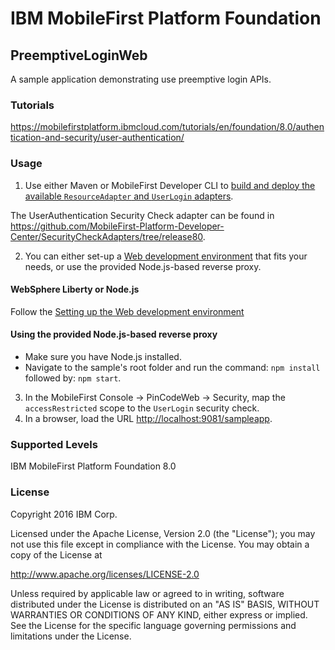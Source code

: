 IBM MobileFirst Platform Foundation
===
## PreemptiveLoginWeb
A sample application demonstrating use preemptive login APIs.

### Tutorials
https://mobilefirstplatform.ibmcloud.com/tutorials/en/foundation/8.0/authentication-and-security/user-authentication/

### Usage

1. Use either Maven or MobileFirst Developer CLI to [build and deploy the available `ResourceAdapter` and `UserLogin` adapters](https://mobilefirstplatform.ibmcloud.com/tutorials/en/foundation/8.0/adapters/creating-adapters/).

 The UserAuthentication Security Check adapter can be found in https://github.com/MobileFirst-Platform-Developer-Center/SecurityCheckAdapters/tree/release80.

2. You can either set-up a [Web development environment](https://mobilefirstplatform.ibmcloud.com/tutorials/en/foundation/8.0/setting-up-your-development-environment/web-development-environment) that fits your needs, or use the provided Node.js-based reverse proxy.

#### WebSphere Liberty or Node.js
Follow the [Setting up the Web development environment](https://mobilefirstplatform.ibmcloud.com/tutorials/en/foundation/8.0/setting-up-your-development-environment/web-development-environment)

#### Using the provided Node.js-based reverse proxy
 - Make sure you have Node.js installed.
 - Navigate to the sample's root folder and run the command: `npm install` followed by: `npm start`.

3. In the MobileFirst Console → PinCodeWeb → Security, map the `accessRestricted` scope to the `UserLogin` security check.
4. In a browser, load the URL [http://localhost:9081/sampleapp](http://localhost:9081/sampleapp).


### Supported Levels
IBM MobileFirst Platform Foundation 8.0

### License
Copyright 2016 IBM Corp.

Licensed under the Apache License, Version 2.0 (the "License");
you may not use this file except in compliance with the License.
You may obtain a copy of the License at

http://www.apache.org/licenses/LICENSE-2.0

Unless required by applicable law or agreed to in writing, software
distributed under the License is distributed on an "AS IS" BASIS,
WITHOUT WARRANTIES OR CONDITIONS OF ANY KIND, either express or implied.
See the License for the specific language governing permissions and
limitations under the License.
